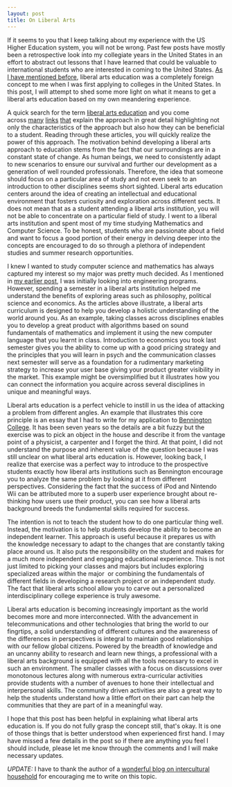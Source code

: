 ```yaml
---
layout: post
title: On Liberal Arts
---
```


If it seems to you that I keep talking about my experience with the US Higher Education system, you will not be wrong. Past few posts have mostly been a retrospective look into my collegiate years in the United States in an effort to abstract out lessons that I have learned that could be valuable to international students who are interested in coming to the United States. <a href="http://tundal45.wordpress.com/2009/11/09/life-as-an-international-student/">As I have mentioned before</a>, liberal arts education was a completely foreign concept to me when I was first applying to colleges in the United States. In this post, I will attempt to shed some more light on what it means to get a liberal arts education based on my own meandering experience.

A quick search for the term [liberal arts education](http://www.google.com/search?hl=enandq=liberal+arts+educationandaq=fandoq=andaqi=g1g-c2g1g-c6) and you come across [many](http://www.aacu.org/leap/what_is_liberal_education.cfm) [links](http://www.thehighschoolgraduate.com/editorial/DE/liberalarts.htm) [that](http://www.virtualsalt.com/libarted.htm) explain the approach in great detail highlighting not only the characteristics of the approach but also how they can be beneficial to a student. Reading through these articles, you will quickly realize the power of this approach. The motivation behind developing a liberal arts approach to education stems from the fact that our surroundings are in a constant state of change. As human beings, we need to consistently adapt to new scenarios to ensure our survival and further our development as a generation of well rounded professionals. Therefore, the idea that someone should focus on a particular area of study and not even seek to an introduction to other disciplines seems short sighted. Liberal arts education centers around the idea of creating an intellectual and educational environment that fosters curiosity and exploration across different sects. It does not mean that as a student attending a liberal arts institution, you will not be able to concentrate on a particular field of study. I went to a liberal arts institution and spent most of my time studying Mathematics and Computer Science. To be honest, students who are passionate about a field and want to focus a good portion of their energy in delving deeper into the concepts are encouraged to do so through a plethora of independent studies and summer research opportunities.

I knew I wanted to study computer science and mathematics has always captured my interest so my major was pretty much decided. As I mentioned in <a href="http://tundal45.wordpress.com/2009/11/09/life-as-an-international-student/">my earlier post</a>, I was initially looking into engineering programs. However, spending a semester in a liberal arts institution helped me understand the benefits of exploring areas such as philosophy, political science and economics. As the articles above illustrate, a liberal arts curriculum is designed to help you develop a holistic understanding of the world around you. As an example, taking classes across disciplines enables you to develop a great product with algorithms based on sound fundamentals of mathematics and implement it using the new computer language that you learnt in class. Introduction to economics you took last semester gives you the ability to come up with a good pricing strategy and the principles that you will learn in psych and the communication classes next semester will serve as a foundation for a rudimentary marketing strategy to increase your user base giving your product greater visibility in the market. This example might be oversimplified but it illustrates how you can connect the information you acquire across several disciplines in unique and meaningful ways.

Liberal arts education is a perfect vehicle to instill in us the idea of attacking a problem from different angles. An example that illustrates this core principle is an essay that I had to write for my application to [Bennington College](http://www.bennington.edu/). It has been seven years so the details are a bit fuzzy but the exercise was to pick an object in the house and describe it from the vantage point of a physicist, a carpenter and I forget the third. At that point, I did not understand the purpose and inherent value of the question because I was still unclear on what liberal arts education is. However, looking back, I realize that exercise was a perfect way to introduce to the prospective students exactly how liberal arts institutions such as Bennington encourage you to analyze the same problem by looking at it from different perspectives. Considering the fact that the success of iPod and Nintendo Wii can be attributed more to a superb user experience brought about re-thinking how users use their product, you can see how a liberal arts background breeds the fundamental skills required for success.

The intention is not to teach the student how to do one particular thing well. Instead, the motivation is to help students develop the ability to become an independent learner. This approach is useful because it prepares us with the knowledge necessary to adapt to the changes that are constantly taking place around us. It also puts the responsibility on the student and makes for a much more independent and engaging educational experience. This is not just limited to picking your classes and majors but includes exploring specialized areas within the major  or combining the fundamentals of different fields in developing a research project or an independent study. The fact that liberal arts school allow you to carve out a personalized interdisciplinary college experience is truly awesome.

Liberal arts education is becoming increasingly important as the world becomes more and more interconnected. With the advancement in telecommunications and other technologies that bring the world to our fingrtips, a solid understanding of different cultures and the awareness of the differences in perspectives is integral to maintain good relationships with our fellow global citizens. Powered by the breadth of knowledge and an uncanny ability to research and learn new things, a professional with a liberal arts background is equipped with all the tools necessary to excel in such an environment. The smaller classes with a focus on discussions over monotonous lectures along with numerous extra-curricular activities provide students with a number of avenues to hone their intellectual and interpersonal skills. The community driven activities are also a great way to help the students understand how a little effort on their part can help the communities that they are part of in a meaningful way.

I hope that this post has been helpful in explaining what liberal arts education is. If you do not fully grasp the concept still, that's okay. It is one of those things that is better understood when experienced first hand. I may have missed a few details in the post so if there are anything you feel I should include, please let me know through the comments and I will make necessary updates.

*UPDATE:* I have to thank the author of a [wonderful blog on intercultural household](http://americanepali.wordpress.com/) for encouraging me to write on this topic.
